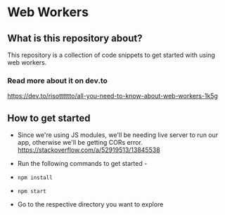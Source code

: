 # Web Workers

## What is this repository about? 
This repository is a collection of code snippets to get started with using web workers. 

### Read more about it on dev.to
https://dev.to/risotttttto/all-you-need-to-know-about-web-workers-1k5g

## How to get started

- Since we're using JS modules, we'll be needing live server to run our app, otherwise we'll be getting CORs error. <https://stackoverflow.com/a/52919513/13845538>

- Run the following commands to get started -
- ```npm install```
- ```npm start```
- Go to the respective directory you want to explore

